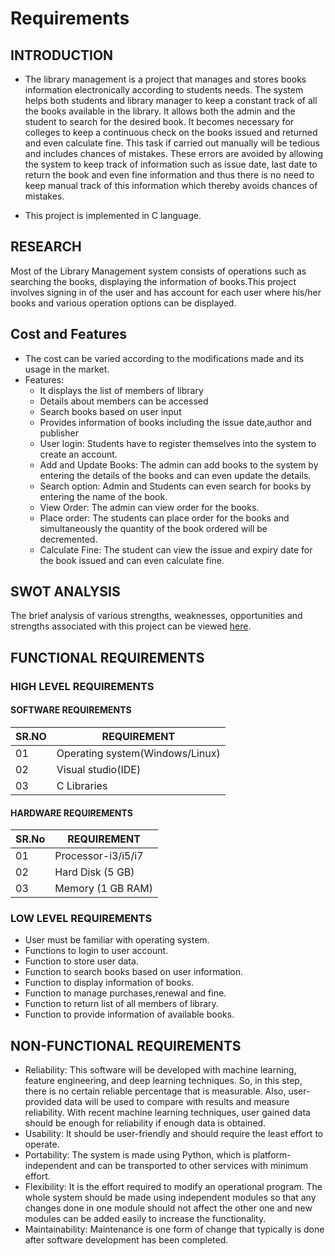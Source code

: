 # Requirements

## INTRODUCTION
* The library management is a project that manages and stores books information electronically according to students needs. The system helps both students and library manager to keep a constant track of all the books available in the library. It allows both the admin and the student to search for the desired book. It becomes necessary for colleges to keep a continuous check on the books issued and returned and even calculate fine. This task if carried out manually will be tedious and includes chances of mistakes. These errors are avoided by allowing the system to keep track of information such as issue date, last date to return the book and even fine information and thus there is no need to keep manual track of this information which thereby avoids chances of mistakes.

* This project is implemented in C language.

## RESEARCH
Most of the Library Management system consists of operations such as searching the books, displaying the information of books.This project involves signing in of the user and has account for each user where his/her books and various operation options can be displayed.

## Cost and Features
* The cost can be varied according to the modifications made and its usage in the market.
* Features:
  * It displays the list of members of library
  * Details about members can be accessed
  * Search books based on user input
  * Provides information of books including the issue date,author and publisher
  * User login: Students have to register themselves into the system to create an account.
  * Add and Update Books: The admin can add books to the system by entering the details of the books and can even update the details.
  * Search option: Admin and Students can even search for books by entering the name of the book.
  * View Order: The admin can view order for the books.
  * Place order: The students can place order for the books and simultaneously the quantity of the book ordered will be decremented.
  * Calculate Fine: The student can view the issue and expiry date for the book issued and can even calculate fine. 

## SWOT ANALYSIS
The brief analysis of various strengths, weaknesses, opportunities and strengths associated with this project can be viewed [here](https://github.com/Rohinik7/LTTS_MiniProject/blob/main/1_Requirements/SWOT_ANALYSIS.png).

## FUNCTIONAL REQUIREMENTS

### HIGH LEVEL REQUIREMENTS

#### SOFTWARE REQUIREMENTS
| SR.NO | REQUIREMENT |
|-------|-------------|
| 01    | Operating system(Windows/Linux)|
| 02    | Visual studio(IDE)|
| 03    | C Libraries|

#### HARDWARE REQUIREMENTS
| SR.No | REQUIREMENT |
|-------|-------------|
| 01    | Processor-i3/i5/i7|
| 02    | Hard Disk (5 GB) |
| 03    | Memory (1 GB RAM) |

### LOW LEVEL REQUIREMENTS

* User must be familiar with operating system.
* Functions to login to user account.
* Function to store user data.
* Function to search books based on user information.
* Function to display information of books.
* Function to manage purchases,renewal and fine.
* Function to return list of all members of library.
* Function to provide information of available books.

## NON-FUNCTIONAL REQUIREMENTS

* Reliability: This software will be developed with machine learning, feature engineering, and deep learning techniques. So, in this step, there is no         certain reliable percentage that is measurable. Also, user- provided data will be used to compare with results and measure reliability. With recent machine   learning techniques, user gained data should be enough for reliability if enough data is obtained.
* Usability: It should be user-friendly and should require the least effort to operate.
* Portability: The system is made using Python, which is platform-independent and can be transported to other services with minimum effort.
* Flexibility: It is the effort required to modify an operational program. The whole system should be made using independent modules so that any changes done   in one module should not affect the other one and new modules can be added easily to increase the functionality.
* Maintainability: Maintenance is one form of change that typically is done after software development has been completed.





